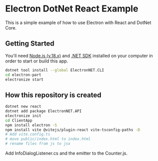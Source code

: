 # Electron DotNet React Example

This is a simple example of how to use Electron with React and DotNet Core.

## Getting Started

You'll need [Node.js (v.18.x)](https://nodejs.org) and [.NET SDK](https://dotnet.microsoft.com/en-us/download) installed on your computer in order to start or build this app.

```bash
dotnet tool install --global ElectronNET.CLI
cd electron-part
electronize start
```  

## How this repository is created

```bash
dotnet new react
dotnet add package ElectronNET.API
electronize init
cd ClientApp
npm install electron -S
npm install vite @vitejs/plugin-react vite-tsconfig-paths -D
# Add vite.config.ts
# move public/index.html to index.html
# rename files from js to jsx
```

Add InfoDialogListener.cs and the emitter to the Counter.js.

